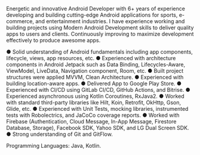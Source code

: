 Energetic and innovative Android Developer with 6+ years of experience developing and building cutting-edge Android applications for sports, e-commerce, and entertainment industries. I have experience working and building projects using Modern Android Development skills to deliver quality apps to users and clients. Continuously improving to maximize development effectively to produce awesome apps.

● Solid understanding of Android fundamentals including app components, lifecycle, views, app resources, etc.
● Experienced with architecture components in Android Jetpack such as Data Binding, Lifecycles-Aware, ViewModel, LiveData, Navigation component, Room, etc.
● Built project structures were applied MVVM, Clean Architecture.
● Experienced with building location-aware apps.
● Delivered App to Google Play Store.
● Experienced with CI/CD using GitLab CI/CD, GitHub Actions, and Bitrise.
● Experienced asynchronous using Kotlin Coroutines, RxJava2.
● Worked with standard third-party libraries like Hilt, Koin, Retrofit, OkHttp, Gson, Glide, etc.
● Experienced with Unit Tests, mocking libraries, instrumented tests with Robolectrics, and JaCoCo coverage reports.
● Worked with Firebase (Authentication, Cloud Message, In-App Message, Firestore Database, Storage), Facebook SDK, Yahoo SDK, and LG Dual Screen SDK.
● Strong understanding of Git and GitFlow.

Programming Languages: Java, Kotlin.
